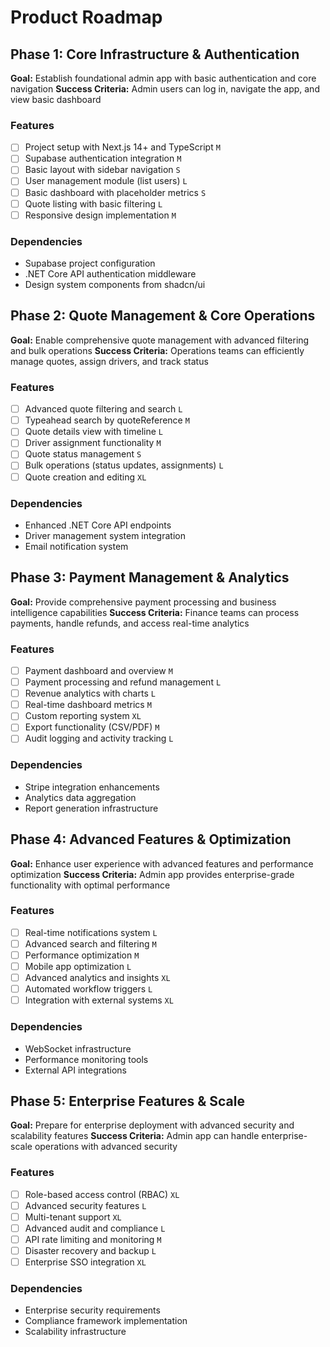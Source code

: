 # Product Roadmap

## Phase 1: Core Infrastructure & Authentication

**Goal:** Establish foundational admin app with basic authentication and core navigation
**Success Criteria:** Admin users can log in, navigate the app, and view basic dashboard

### Features

- [ ] Project setup with Next.js 14+ and TypeScript `M`
- [ ] Supabase authentication integration `M`
- [ ] Basic layout with sidebar navigation `S`
- [ ] User management module (list users) `L`
- [ ] Basic dashboard with placeholder metrics `S`
- [ ] Quote listing with basic filtering `L`
- [ ] Responsive design implementation `M`

### Dependencies

- Supabase project configuration
- .NET Core API authentication middleware
- Design system components from shadcn/ui

## Phase 2: Quote Management & Core Operations

**Goal:** Enable comprehensive quote management with advanced filtering and bulk operations
**Success Criteria:** Operations teams can efficiently manage quotes, assign drivers, and track status

### Features

- [ ] Advanced quote filtering and search `L`
- [ ] Typeahead search by quoteReference `M`
- [ ] Quote details view with timeline `L`
- [ ] Driver assignment functionality `M`
- [ ] Quote status management `S`
- [ ] Bulk operations (status updates, assignments) `L`
- [ ] Quote creation and editing `XL`

### Dependencies

- Enhanced .NET Core API endpoints
- Driver management system integration
- Email notification system

## Phase 3: Payment Management & Analytics

**Goal:** Provide comprehensive payment processing and business intelligence capabilities
**Success Criteria:** Finance teams can process payments, handle refunds, and access real-time analytics

### Features

- [ ] Payment dashboard and overview `M`
- [ ] Payment processing and refund management `L`
- [ ] Revenue analytics with charts `L`
- [ ] Real-time dashboard metrics `M`
- [ ] Custom reporting system `XL`
- [ ] Export functionality (CSV/PDF) `M`
- [ ] Audit logging and activity tracking `L`

### Dependencies

- Stripe integration enhancements
- Analytics data aggregation
- Report generation infrastructure

## Phase 4: Advanced Features & Optimization

**Goal:** Enhance user experience with advanced features and performance optimization
**Success Criteria:** Admin app provides enterprise-grade functionality with optimal performance

### Features

- [ ] Real-time notifications system `L`
- [ ] Advanced search and filtering `M`
- [ ] Performance optimization `M`
- [ ] Mobile app optimization `L`
- [ ] Advanced analytics and insights `XL`
- [ ] Automated workflow triggers `L`
- [ ] Integration with external systems `XL`

### Dependencies

- WebSocket infrastructure
- Performance monitoring tools
- External API integrations

## Phase 5: Enterprise Features & Scale

**Goal:** Prepare for enterprise deployment with advanced security and scalability features
**Success Criteria:** Admin app can handle enterprise-scale operations with advanced security

### Features

- [ ] Role-based access control (RBAC) `XL`
- [ ] Advanced security features `L`
- [ ] Multi-tenant support `XL`
- [ ] Advanced audit and compliance `L`
- [ ] API rate limiting and monitoring `M`
- [ ] Disaster recovery and backup `L`
- [ ] Enterprise SSO integration `XL`

### Dependencies

- Enterprise security requirements
- Compliance framework implementation
- Scalability infrastructure
